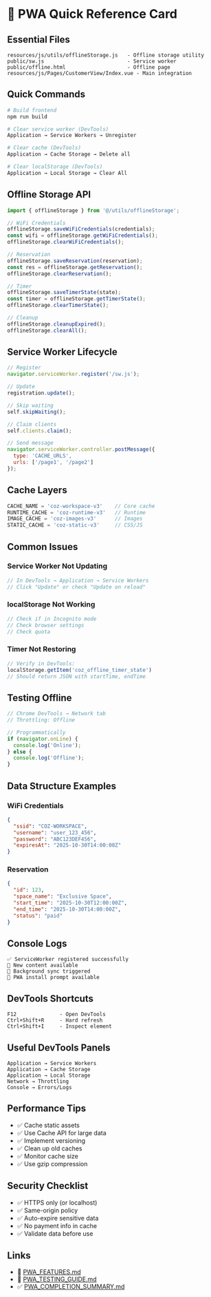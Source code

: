 # 🚀 PWA Quick Reference Card

## Essential Files

```
resources/js/utils/offlineStorage.js   - Offline storage utility
public/sw.js                           - Service worker
public/offline.html                    - Offline page
resources/js/Pages/CustomerView/Index.vue - Main integration
```

## Quick Commands

```bash
# Build frontend
npm run build

# Clear service worker (DevTools)
Application → Service Workers → Unregister

# Clear cache (DevTools)
Application → Cache Storage → Delete all

# Clear localStorage (DevTools)
Application → Local Storage → Clear All
```

## Offline Storage API

```javascript
import { offlineStorage } from '@/utils/offlineStorage';

// WiFi Credentials
offlineStorage.saveWiFiCredentials(credentials);
const wifi = offlineStorage.getWiFiCredentials();
offlineStorage.clearWiFiCredentials();

// Reservation
offlineStorage.saveReservation(reservation);
const res = offlineStorage.getReservation();
offlineStorage.clearReservation();

// Timer
offlineStorage.saveTimerState(state);
const timer = offlineStorage.getTimerState();
offlineStorage.clearTimerState();

// Cleanup
offlineStorage.cleanupExpired();
offlineStorage.clearAll();
```

## Service Worker Lifecycle

```javascript
// Register
navigator.serviceWorker.register('/sw.js');

// Update
registration.update();

// Skip waiting
self.skipWaiting();

// Claim clients
self.clients.claim();

// Send message
navigator.serviceWorker.controller.postMessage({
  type: 'CACHE_URLS',
  urls: ['/page1', '/page2']
});
```

## Cache Layers

```javascript
CACHE_NAME = 'coz-workspace-v3'    // Core cache
RUNTIME_CACHE = 'coz-runtime-v3'   // Runtime
IMAGE_CACHE = 'coz-images-v3'      // Images
STATIC_CACHE = 'coz-static-v3'     // CSS/JS
```

## Common Issues

### Service Worker Not Updating
```javascript
// In DevTools → Application → Service Workers
// Click "Update" or check "Update on reload"
```

### localStorage Not Working
```javascript
// Check if in Incognito mode
// Check browser settings
// Check quota
```

### Timer Not Restoring
```javascript
// Verify in DevTools:
localStorage.getItem('coz_offline_timer_state')
// Should return JSON with startTime, endTime
```

## Testing Offline

```javascript
// Chrome DevTools → Network tab
// Throttling: Offline

// Programmatically
if (navigator.onLine) {
  console.log('Online');
} else {
  console.log('Offline');
}
```

## Data Structure Examples

### WiFi Credentials
```json
{
  "ssid": "COZ-WORKSPACE",
  "username": "user_123_456",
  "password": "ABC123DEF456",
  "expiresAt": "2025-10-30T14:00:00Z"
}
```

### Reservation
```json
{
  "id": 123,
  "space_name": "Exclusive Space",
  "start_time": "2025-10-30T12:00:00Z",
  "end_time": "2025-10-30T14:00:00Z",
  "status": "paid"
}
```

## Console Logs

```
✅ ServiceWorker registered successfully
🔄 New content available
📡 Background sync triggered
💾 PWA install prompt available
```

## DevTools Shortcuts

```
F12              - Open DevTools
Ctrl+Shift+R     - Hard refresh
Ctrl+Shift+I     - Inspect element
```

## Useful DevTools Panels

```
Application → Service Workers
Application → Cache Storage
Application → Local Storage
Network → Throttling
Console → Errors/Logs
```

## Performance Tips

- ✅ Cache static assets
- ✅ Use Cache API for large data
- ✅ Implement versioning
- ✅ Clean up old caches
- ✅ Monitor cache size
- ✅ Use gzip compression

## Security Checklist

- ✅ HTTPS only (or localhost)
- ✅ Same-origin policy
- ✅ Auto-expire sensitive data
- ✅ No payment info in cache
- ✅ Validate data before use

## Links

- 📖 [PWA_FEATURES.md](./PWA_FEATURES.md)
- 🧪 [PWA_TESTING_GUIDE.md](./PWA_TESTING_GUIDE.md)
- ✅ [PWA_COMPLETION_SUMMARY.md](./PWA_COMPLETION_SUMMARY.md)
